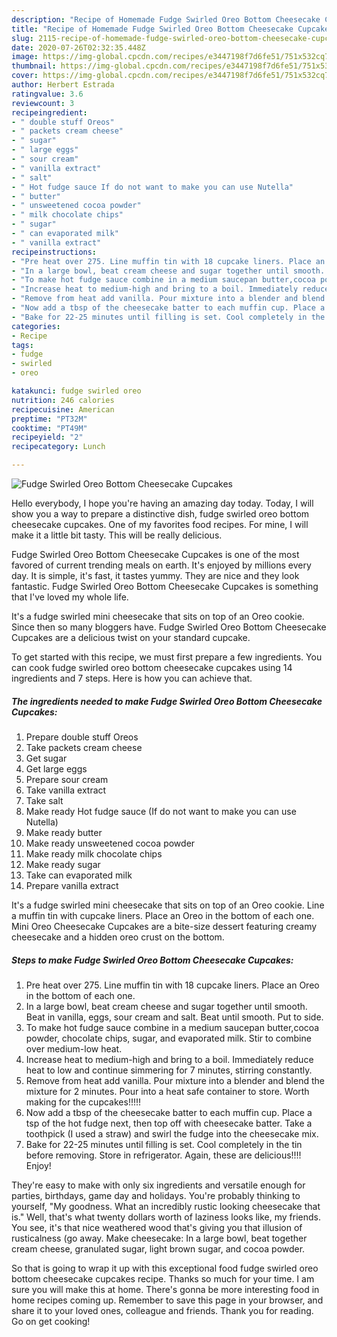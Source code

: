 ```yaml
---
description: "Recipe of Homemade Fudge Swirled Oreo Bottom Cheesecake Cupcakes"
title: "Recipe of Homemade Fudge Swirled Oreo Bottom Cheesecake Cupcakes"
slug: 2115-recipe-of-homemade-fudge-swirled-oreo-bottom-cheesecake-cupcakes
date: 2020-07-26T02:32:35.448Z
image: https://img-global.cpcdn.com/recipes/e3447198f7d6fe51/751x532cq70/fudge-swirled-oreo-bottom-cheesecake-cupcakes-recipe-main-photo.jpg
thumbnail: https://img-global.cpcdn.com/recipes/e3447198f7d6fe51/751x532cq70/fudge-swirled-oreo-bottom-cheesecake-cupcakes-recipe-main-photo.jpg
cover: https://img-global.cpcdn.com/recipes/e3447198f7d6fe51/751x532cq70/fudge-swirled-oreo-bottom-cheesecake-cupcakes-recipe-main-photo.jpg
author: Herbert Estrada
ratingvalue: 3.6
reviewcount: 3
recipeingredient:
- " double stuff Oreos"
- " packets cream cheese"
- " sugar"
- " large eggs"
- " sour cream"
- " vanilla extract"
- " salt"
- " Hot fudge sauce If do not want to make you can use Nutella"
- " butter"
- " unsweetened cocoa powder"
- " milk chocolate chips"
- " sugar"
- " can evaporated milk"
- " vanilla extract"
recipeinstructions:
- "Pre heat over 275. Line muffin tin with 18 cupcake liners. Place an Oreo in the bottom of each one."
- "In a large bowl, beat cream cheese and sugar together until smooth. Beat in vanilla, eggs, sour cream and salt. Beat until smooth. Put to side."
- "To make hot fudge sauce combine in a medium saucepan butter,cocoa powder, chocolate chips, sugar, and evaporated milk. Stir to combine over medium-low heat."
- "Increase heat to medium-high and bring to a boil. Immediately reduce heat to low and continue simmering for 7 minutes, stirring constantly."
- "Remove from heat add vanilla. Pour mixture into a blender and blend the mixture for 2 minutes. Pour into a heat safe container to store. Worth making for the cupcakes!!!!!"
- "Now add a tbsp of the cheesecake batter to each muffin cup. Place a tsp of the hot fudge next, then top off with cheesecake batter. Take a toothpick (I used a straw) and swirl the fudge into the cheesecake mix."
- "Bake for 22-25 minutes until filling is set. Cool completely in the tin before removing. Store in refrigerator. Again, these are delicious!!!! Enjoy!"
categories:
- Recipe
tags:
- fudge
- swirled
- oreo

katakunci: fudge swirled oreo 
nutrition: 246 calories
recipecuisine: American
preptime: "PT32M"
cooktime: "PT49M"
recipeyield: "2"
recipecategory: Lunch

---
```



![Fudge Swirled Oreo Bottom Cheesecake Cupcakes](https://img-global.cpcdn.com/recipes/e3447198f7d6fe51/751x532cq70/fudge-swirled-oreo-bottom-cheesecake-cupcakes-recipe-main-photo.jpg)

Hello everybody, I hope you're having an amazing day today. Today, I will show you a way to prepare a distinctive dish, fudge swirled oreo bottom cheesecake cupcakes. One of my favorites food recipes. For mine, I will make it a little bit tasty. This will be really delicious.

Fudge Swirled Oreo Bottom Cheesecake Cupcakes is one of the most favored of current trending meals on earth. It's enjoyed by millions every day. It is simple, it's fast, it tastes yummy. They are nice and they look fantastic. Fudge Swirled Oreo Bottom Cheesecake Cupcakes is something that I've loved my whole life.

It&#39;s a fudge swirled mini cheesecake that sits on top of an Oreo cookie. Since then so many bloggers have. Fudge Swirled Oreo Bottom Cheesecake Cupcakes are a delicious twist on your standard cupcake.


To get started with this recipe, we must first prepare a few ingredients. You can cook fudge swirled oreo bottom cheesecake cupcakes using 14 ingredients and 7 steps. Here is how you can achieve that.

<!--inarticleads1-->

##### The ingredients needed to make Fudge Swirled Oreo Bottom Cheesecake Cupcakes:

1. Prepare  double stuff Oreos
1. Take  packets cream cheese
1. Get  sugar
1. Get  large eggs
1. Prepare  sour cream
1. Take  vanilla extract
1. Take  salt
1. Make ready  Hot fudge sauce (If do not want to make you can use Nutella)
1. Make ready  butter
1. Make ready  unsweetened cocoa powder
1. Make ready  milk chocolate chips
1. Make ready  sugar
1. Take  can evaporated milk
1. Prepare  vanilla extract


It&#39;s a fudge swirled mini cheesecake that sits on top of an Oreo cookie. Line a muffin tin with cupcake liners. Place an Oreo in the bottom of each one. Mini Oreo Cheesecake Cupcakes are a bite-size dessert featuring creamy cheesecake and a hidden oreo crust on the bottom. 

<!--inarticleads2-->

##### Steps to make Fudge Swirled Oreo Bottom Cheesecake Cupcakes:

1. Pre heat over 275. Line muffin tin with 18 cupcake liners. Place an Oreo in the bottom of each one.
1. In a large bowl, beat cream cheese and sugar together until smooth. Beat in vanilla, eggs, sour cream and salt. Beat until smooth. Put to side.
1. To make hot fudge sauce combine in a medium saucepan butter,cocoa powder, chocolate chips, sugar, and evaporated milk. Stir to combine over medium-low heat.
1. Increase heat to medium-high and bring to a boil. Immediately reduce heat to low and continue simmering for 7 minutes, stirring constantly.
1. Remove from heat add vanilla. Pour mixture into a blender and blend the mixture for 2 minutes. Pour into a heat safe container to store. Worth making for the cupcakes!!!!!
1. Now add a tbsp of the cheesecake batter to each muffin cup. Place a tsp of the hot fudge next, then top off with cheesecake batter. Take a toothpick (I used a straw) and swirl the fudge into the cheesecake mix.
1. Bake for 22-25 minutes until filling is set. Cool completely in the tin before removing. Store in refrigerator. Again, these are delicious!!!! Enjoy!


They&#39;re easy to make with only six ingredients and versatile enough for parties, birthdays, game day and holidays. You&#39;re probably thinking to yourself, &#34;My goodness. What an incredibly rustic looking cheesecake that is.&#34; Well, that&#39;s what twenty dollars worth of laziness looks like, my friends. You see, it&#39;s that nice weathered wood that&#39;s giving you that illusion of rusticalness (go away. Make cheesecake: In a large bowl, beat together cream cheese, granulated sugar, light brown sugar, and cocoa powder. 

So that is going to wrap it up with this exceptional food fudge swirled oreo bottom cheesecake cupcakes recipe. Thanks so much for your time. I am sure you will make this at home. There's gonna be more interesting food in home recipes coming up. Remember to save this page in your browser, and share it to your loved ones, colleague and friends. Thank you for reading. Go on get cooking!
